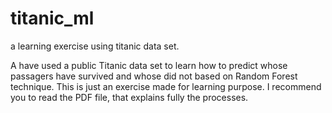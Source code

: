 # titanic_ml
a learning exercise using titanic data set.

A have used a public Titanic data set to learn how to predict whose passagers have survived and whose did not based on Random Forest technique. This is just an exercise made for learning purpose.
I recommend you to read the PDF file, that explains fully the processes.
